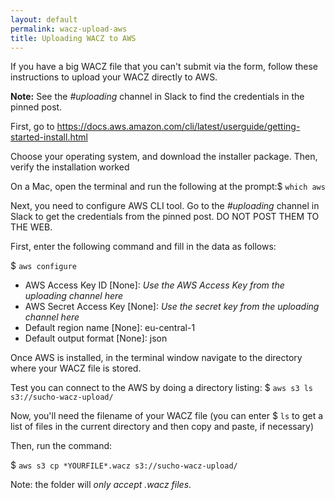 ```yaml
---
layout: default
permalink: wacz-upload-aws
title: Uploading WACZ to AWS
---
```


If you have a big WACZ file that you can't submit via the form, follow these instructions to upload your WACZ directly to AWS.

**Note:** See the *#uploading* channel in Slack to find the credentials in the pinned post.

First, go to https://docs.aws.amazon.com/cli/latest/userguide/getting-started-install.html

Choose your operating system, and download the installer package. Then, verify the installation worked

On a Mac, open the terminal and run the following at the prompt:$ `which aws`

Next, you need to configure AWS CLI tool. Go to the *#uploading* channel in Slack to get the credentials from the pinned post. DO NOT POST THEM TO THE WEB.

First, enter the following command and fill in the data as follows:

$ `aws configure`

- AWS Access Key ID [None]: *Use the AWS Access Key from the uploading channel here*
- AWS Secret Access Key [None]: *Use the secret key from the uploading channel here*
- Default region name [None]:  eu-central-1
- Default output format [None]: json

Once AWS is installed, in the terminal window navigate to the directory where your WACZ file is stored.

Test you can connect to the AWS by doing a directory listing:
$ `aws s3 ls s3://sucho-wacz-upload/`

Now, you'll need the filename of your WACZ file (you can enter $ `ls` to get a list of files in the current directory and then copy and paste, if necessary)

Then, run the command:

$ `aws s3 cp *YOURFILE*.wacz s3://sucho-wacz-upload/`

Note: the folder will *only accept .wacz files*.
